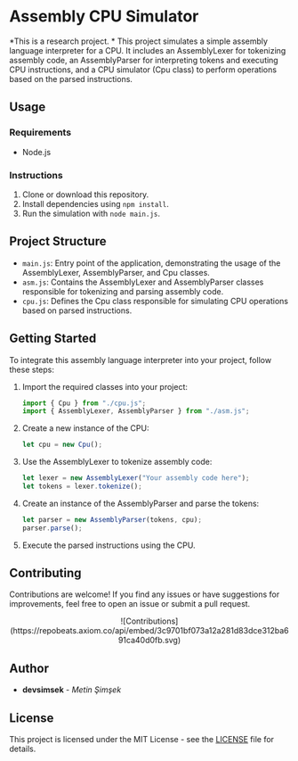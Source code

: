 # Assembly CPU Simulator
*This is a research project. *
This project simulates a simple assembly language interpreter for a CPU. It includes an AssemblyLexer for tokenizing assembly code, an AssemblyParser for interpreting tokens and executing CPU instructions, and a CPU simulator (Cpu class) to perform operations based on the parsed instructions.

## Usage

### Requirements
- Node.js

### Instructions
1. Clone or download this repository.
2. Install dependencies using `npm install`.
3. Run the simulation with `node main.js`.

## Project Structure

- `main.js`: Entry point of the application, demonstrating the usage of the AssemblyLexer, AssemblyParser, and Cpu classes.
- `asm.js`: Contains the AssemblyLexer and AssemblyParser classes responsible for tokenizing and parsing assembly code.
- `cpu.js`: Defines the Cpu class responsible for simulating CPU operations based on parsed instructions.

## Getting Started

To integrate this assembly language interpreter into your project, follow these steps:

1. Import the required classes into your project:
    ```javascript
    import { Cpu } from "./cpu.js";
    import { AssemblyLexer, AssemblyParser } from "./asm.js";
    ```

2. Create a new instance of the CPU:
    ```javascript
    let cpu = new Cpu();
    ```

3. Use the AssemblyLexer to tokenize assembly code:
    ```javascript
    let lexer = new AssemblyLexer("Your assembly code here");
    let tokens = lexer.tokenize();
    ```

4. Create an instance of the AssemblyParser and parse the tokens:
    ```javascript
    let parser = new AssemblyParser(tokens, cpu);
    parser.parse();
    ```

5. Execute the parsed instructions using the CPU.

## Contributing

Contributions are welcome! If you find any issues or have suggestions for improvements, feel free to open an issue or submit a pull request.
<center>
    ![Contributions](https://repobeats.axiom.co/api/embed/3c9701bf073a12a281d83dce312ba691ca40d0fb.svg)
</center>

## Author

- **devsimsek** - *Metin Şimşek*

## License

This project is licensed under the MIT License - see the [LICENSE](https://devsimsek.mit-license.org) file for details.
